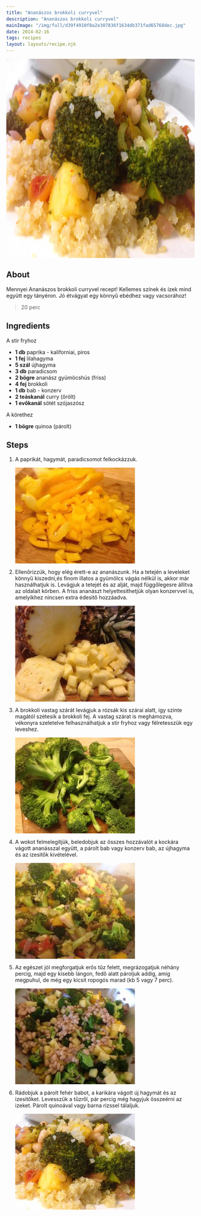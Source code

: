 ```yaml
---
title: "Ananászos brokkoli curryvel"
description: "Ananászos brokkoli curryvel"
mainImage: "/img/full/d39f4910f8a2e307836f1634db371fad65768dec.jpg"
date: 2014-02-16
tags: recipes
layout: layouts/recipe.njk
---
```

                            
<p align="center"><a href="https://cookpad.com/hu/receptek/1924011-ananaszos-brokkoli-curryvel" rel="Recipe source page"><img width="751" height="532" src="/img/full/d39f4910f8a2e307836f1634db371fad65768dec.jpg"/></a></p>

## About
Mennyei Ananászos brokkoli curryvel recept! Kellemes színek és ízek mind együtt egy tányéron. Jó étvágyat egy könnyű ebédhez vagy vacsorához!

> 20 perc 

## Ingredients

A stir fryhoz
* **1 db** paprika - kaliforniai, piros
* **1 fej** lilahagyma
* **5 szál** újhagyma
* **3 db** paradicsom
* **2 bögre** ananász gyümöcshús (friss)
* **4 fej** brokkoli
* **1 db** bab - konzerv
* **2 teáskanál** curry (őrölt)
* **1 evőkanál** sötét szójaszósz

A körethez
* **1 bögre** quinoa (párolt)

## Steps

1. A paprikát, hagymát, paradicsomot felkockázzuk.
 
    <p><img width="320" height="256" align="left" src="/img/full/c097ae894712e943851db6d8fffbe6e0979389d8.jpg"/></p><div style="clear: both"/>

2. Ellenőrizzük, hogy elég érett-e az ananászunk. Ha a tetején a leveleket könnyű kiszedni,és finom illatos a gyümölcs vágás nélkül is, akkor már használhatjuk is. Levágjuk a tetejét és az alját, majd függőlegesre állitva az oldalait körben. A friss ananászt helyettesithetjük olyan konzervvel is, amelyikhez nincsen extra édesitő hozzáadva.
 
    <p><img width="320" height="256" align="left" src="/img/full/a359298f696245fb0fa360354aac9a5a38ea3e09.jpg"/></p><div style="clear: both"/>

3. A brokkoli vastag szárát levágjuk a rózsák kis szárai alatt, igy szinte magától szétesik a brokkoli fej. A vastag szárat is meghámozva, vékonyra szeletelve felhasználhatjuk a stir fryhoz vagy félretesszük egy leveshez.
 
    <p><img width="320" height="256" align="left" src="/img/full/254dfbb7dc288c560327ba68b59c6aa65734300c.jpg"/></p><div style="clear: both"/>

4. A wokot felmelegitjük, beledobjuk az összes hozzávalót a kockára vágott ananásszal együtt, a párolt bab vagy konzerv bab, az újhagyma és az izesitők kivételével.
 
    <p><img width="320" height="256" align="left" src="/img/full/64ed83975b45192259a28affd5faad2e3dd4ec7e.jpg"/></p><div style="clear: both"/>

5. Az egészet jól megforgatjuk erős tűz felett, megrázogatjuk néhány percig, majd egy kisebb lángon, fedő alatt pároljuk addig, amig megpuhul, de még egy kicsit ropogós marad (kb 5 vagy 7 perc).
 
    <p><img width="320" height="256" align="left" src="/img/full/9dfdfd3a52698d51bcf464c0c524d65eda3f8f9b.jpg"/></p><div style="clear: both"/>

6. Rádobjuk a párolt fehér babot, a karikára vágott új hagymát és az izesitőket. Levesszük a tűzről, pár percig még hagyjuk összeérni az izeket. Párolt quinoával vagy barna rizssel tálaljuk.
 
    <p><img width="320" height="256" align="left" src="/img/full/4edaff5290330a2d0081c046a416d2e82c0508a7.jpg"/></p><div style="clear: both"/>

